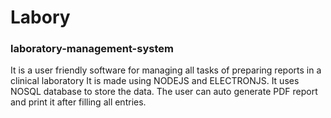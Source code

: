 # Labory
### laboratory-management-system

It is a user friendly software for managing all tasks of preparing reports in a clinical laboratory It is made using NODEJS and ELECTRONJS. It uses NOSQL database to store the data.
The user can auto generate PDF report and print it after filling all entries.
